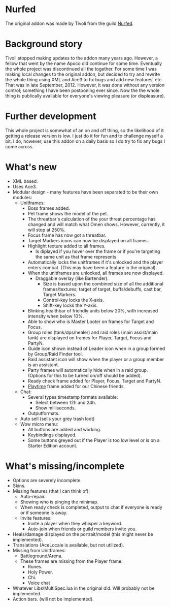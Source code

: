 # Nurfed
The original addon was made by Tivoli from the guild [Nurfed](http://www.nurfed.com).

# Background story
Tivoli stopped making updates to the addon many years ago. However, a fellow that went by the name Apoco did continue for some time. Eventually the whole project was discontinued all the together. For some time I was making local changes to the original addon, but decided to try and rewrite the whole thing using XML and Ace3 to fix bugs and add new features, etc. That was in late September, 2012. However, it was done without any version control; something I have been postponing ever since. Now the the whole thing is publically available for everyone's viewing pleasure (or displeasure).

# Further development
This whole project is somewhat of an on and off thing, so the likelihood of it getting a release version is low. I just do it for fun and to challenge myself a bit. I do, however, use this addon on a daily basis so I do try to fix any bugs I come across.

# What's new
* XML based.
* Uses Ace3.
* Modular design - many features have been separated to be their own modules:
	* Unitframes:
		* Boss frames added.
		* Pet frame shows the model of the pet.
		* The threatbar's calculation of the your threat percentage has changed and will match what Omen shows. However, currently, it will stop at 250%.
		* Focus frame has now got a threatbar.
		* Target Markers icons can now be displayed on all frames.
		* Highlight texture added to all frames.
			* Is diplayed if you hover over the frame or if you're targeting the same unit as that frame represents.
		* Automatically locks the unitframes if it's unlocked and the player enters combat. (This may have been a feature in the original).
		* When the unitframes are unlocked, all frames are now displayed.
			* Draggable overlay (like Bartender).
				* Size is based upon the combined size of all the additional frames/textures; target of target, buffs/debuffs, cast bar, Target Markers.
				* Control-key locks the X-axis.
				* Shift-key locks the Y-axis.
		* Blinking healthbar of friendly units below 20%, with increased intensity when below 10%.
		* Able to show who is Master Looter on frames for Target and Focus.
		* Group roles (tank/dps/healer) and raid roles (main assist/main tank) are displayed on frames for Player, Target, Focus and PartyN.
		* Guide icon shown instead of Leader icon when in a group formed by Group/Raid Finder tool.
		* Raid assistant icon will show when the player or a group member is an assistant.
		* Party frames will automatically hide when in a raid group. (Options for this to be turned on/off should be added).
		* Ready check frame added for Player, Focus, Target and PartyN.
		* [Playtime](http://wow.gamepedia.com/API_PartialPlayTime) frame added for our Chinese friends.
	* Chat:
		* Several types timestamp formats available:
			* Select between 12h and 24h.
			* Show milliseconds.
		* Outputformats.
	* Auto sell (sells your grey trash loot)
	* Wow micro menu:
		* All buttons are added and working.
		* Keybindings displayed.
		* Some buttons greyed out if the Player is too low level or is on a Starter Edition account.

# What's missing/incomplete
* Options are severely incomplete.
* Skins.
* Missing features (that I can think of):
	* Auto-repair.
	* Showing who is pinging the minimap.
	* When ready check is completed, output to chat if everyone is ready or if someone is away.
	* Invite features:
		* Invite a player when they whisper a keyword.
		* Auto-join when friends or guild members invite you.
* Heals/damage displayed on the portrait/model (this might never be implemented).
* Translations (AceLocale is available, but not utilized).
* Missing from Unitframes:
	* Battleground/Arena.
	* These frames are missing from the Player frame:
		* Runes.
		* Holy Power.
		* Chi.
		* Voice chat
* Whatever Libs\MultiSpec.lua in the original did. Will probably not be implemented.
* Action bars. (will not be implemented).